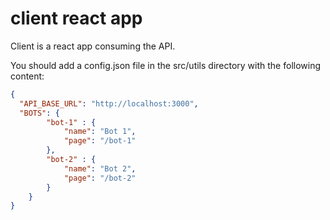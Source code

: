# client react app

Client is a react app consuming the API. 

You should add a config.json file in the src/utils directory with the following content:

```json
{
  "API_BASE_URL": "http://localhost:3000",
  "BOTS": {
        "bot-1" : {
            "name": "Bot 1",
            "page": "/bot-1"
        },
        "bot-2" : {
            "name": "Bot 2",
            "page": "/bot-2"
        }
    }
}
```